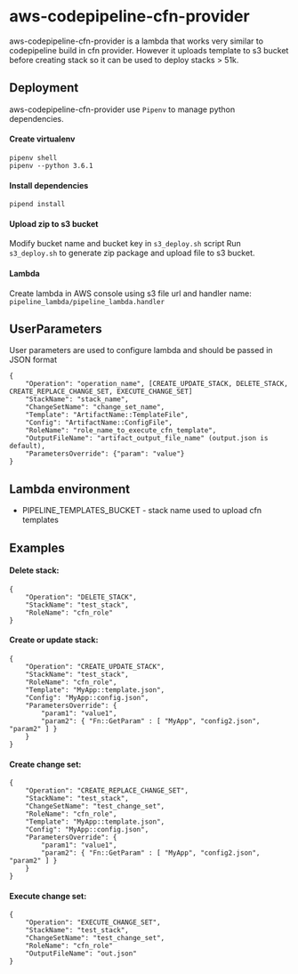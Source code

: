 # aws-codepipeline-cfn-provider

aws-codepipeline-cfn-provider is a lambda that works very similar to codepipeline build in cfn provider.
However it uploads template to s3 bucket before creating stack so it can be used to deploy stacks > 51k.

## Deployment
aws-codepipeline-cfn-provider use `Pipenv` to manage python dependencies.
#### Create virtualenv
```
pipenv shell
pipenv --python 3.6.1
```

#### Install dependencies
```
pipend install
```

#### Upload zip to s3 bucket
Modify bucket name and bucket key in `s3_deploy.sh` script
Run `s3_deploy.sh` to generate zip package and upload file to s3 bucket.

#### Lambda
Create lambda in AWS console using s3 file url and handler name: `pipeline_lambda/pipeline_lambda.handler`


## UserParameters
User parameters are used to configure lambda and should be passed in JSON format
```
{
    "Operation": "operation_name", [CREATE_UPDATE_STACK, DELETE_STACK, CREATE_REPLACE_CHANGE_SET, EXECUTE_CHANGE_SET]
    "StackName": "stack_name",
    "ChangeSetName": "change_set_name",
    "Template": "ArtifactName::TemplateFile",
    "Config": "ArtifactName::ConfigFile",
    "RoleName": "role_name_to_execute_cfn_template",
    "OutputFileName": "artifact_output_file_name" (output.json is default),
    "ParametersOverride": {"param": "value"}
}
```

## Lambda environment
- PIPELINE_TEMPLATES_BUCKET - stack name used to upload cfn templates

## Examples

#### Delete stack:
```
{
    "Operation": "DELETE_STACK",
    "StackName": "test_stack",
    "RoleName": "cfn_role"
}
```

#### Create or update stack:
```
{
    "Operation": "CREATE_UPDATE_STACK",
    "StackName": "test_stack",
    "RoleName": "cfn_role",
    "Template": "MyApp::template.json",
    "Config": "MyApp::config.json",
    "ParametersOverride": {
        "param1": "value1",
        "param2": { "Fn::GetParam" : [ "MyApp", "config2.json", "param2" ] }
    }
}
```

#### Create change set:
```
{
    "Operation": "CREATE_REPLACE_CHANGE_SET",
    "StackName": "test_stack",
    "ChangeSetName": "test_change_set",
    "RoleName": "cfn_role",
    "Template": "MyApp::template.json",
    "Config": "MyApp::config.json",
    "ParametersOverride": {
        "param1": "value1",
        "param2": { "Fn::GetParam" : [ "MyApp", "config2.json", "param2" ] }
    }
}
```

#### Execute change set:
```
{
    "Operation": "EXECUTE_CHANGE_SET",
    "StackName": "test_stack",
    "ChangeSetName": "test_change_set",
    "RoleName": "cfn_role"
    "OutputFileName": "out.json"
}
```

